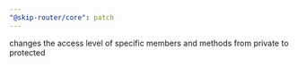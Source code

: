 ```yaml
---
"@skip-router/core": patch
---
```


changes the access level of specific members and methods from private to protected
